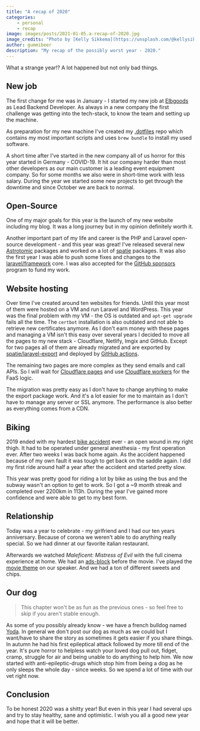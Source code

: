 ```yaml
---
title: "A recap of 2020"
categories:
    - personal
    - recap
image: images/posts/2021-01-05.a-recap-of-2020.jpg
image_credits: "Photo by [Kelly Sikkema](https://unsplash.com/@kellysikkema) on [Unsplash](https://unsplash.com/photos/CjdsgW4cVSU)"
author: gummibeer
description: "My recap of the possibly worst year - 2020."
---
```


What a strange year!? A lot happened but not only bad things.

## New job

The first change for me was in January - I started my new job at [Elbgoods](https://elbgoods.de) as Lead Backend Developer. As always in a new company the first challenge was getting into the tech-stack, to know the team and setting up the machine.

As preparation for my new machine I've created my [.dotfiles](https://github.com/Gummibeer/dotfiles) repo which contains my most important scripts and uses `brew bundle` to install my used software.

A short time after I've started in the new company all of us horror for this year started in Germany - COVID-19.
It hit our company harder than most other developers as our main customer is a leading event equipment company.
So for some months we also were in short-time work with less salary.
During the year we started some new projects to get through the downtime and since October we are back to normal.

## Open-Source

One of my major goals for this year is the launch of my new website including my blog.
It was a long journey but in my opinion definitely worth it.

Another important part of my life and career is the PHP and Laravel open-source development - and this year was great!
I've released several new [Astrotomic](https://astrotomic.info/) packages and worked on a lot of [spatie](https://github.com/spatie) packages.
It was also the first year I was able to push some fixes and changes to the [laravel/framework](https://github.com/laravel/framework/pulls?q=is%3Apr+is%3Amerged+author%3AGummibeer) core.
I was also accepted for the [GitHub sponsors](https://github.com/sponsors/Gummibeer) program to fund my work.

## Website hosting

Over time I've created around ten websites for friends. Until this year most of them were hosted on a VM and run Laravel and WordPress.
This year was the final problem with my VM - the OS is outdated and `apt-get upgrade` fails all the time.
The `certbot` installation is also outdated and not able to retrieve new certificates anymore.
As I don't earn money with these pages and managing a VM isn't this easy over several years I decided to move all the pages to my new stack - Cloudflare, Netlify, Imgix and GitHub.
Except for two pages all of them are already migrated and are exported by [spatie/laravel-export](https://github.com/spatie/laravel-export) and deployed by [GitHub actions](https://github.com/Gummibeer/gummibeer.de/blob/master/.github/workflows/deploy.yml).

The remaining two pages are more complex as they send emails and call APIs. So I will wait for [Cloudflare pages](https://pages.cloudflare.com/) and use [Cloudflare workers](https://workers.cloudflare.com/) for the FaaS logic.

The migration was pretty easy as I don't have to change anything to make the export package work.
And it's a lot easier for me to maintain as I don't have to manage any server or SSL anymore.
The performance is also better as everything comes from a CDN.

## Biking

2019 ended with my hardest [bike accident](https://www.strava.com/activities/2712377929) ever - an open wound in my right thigh.
It had to be operated under general anesthesia - my first operation ever.
After two weeks I was back home again.
As the accident happened because of my own fault it was tough to get back on the saddle again.
I did my first ride around half a year after the accident and started pretty slow.

This year was pretty good for riding a lot by bike as using the bus and the subway wasn't an option to get to work.
So I got a ~9 month streak and completed over 2200km in 113h.
During the year I've gained more confidence and were able to get to my best form.

## Relationship

Today was a year to celebrate - my girlfriend and I had our ten years anniversary.
Because of corona we weren't able to do anything really special.
So we had dinner at our favorite italian restaurant.

Afterwards we watched _Maleficent: Mistress of Evil_ with the full cinema experience at home.
We had an [ads-block](https://youtube.com/watch?v=AvK-StBOpBs) before the movie.
I've played the [movie theme](https://open.spotify.com/track/64yaOXEceMOrL1pK7QPQ1e?si=SwfgCgROQgCYapuO6rtF0Q) on our speaker.
And we had a ton of different sweets and chips.

## Our dog

> This chapter won't be as fun as the previous ones - so feel free to skip if you aren't stable enough.

As some of you possibly already know - we have a french bulldog named [Yoda](https://twitter.com/devgummibeer/status/1344363433656000516).
In general we don't post our dog as much as we could but I want/have to share the story as sometimes it gets easier if you share things.
In autumn he had his first epileptical attack followed by more till end of the year.
It's pure horror to helpless watch your loved dog pull out, fidget, cramp, struggle for air and being unable to do anything to help him.
We now started with anti-epileptic-drugs which stop him from being a dog as he only sleeps the whole day - since weeks.
So we spend a lot of time with our vet right now.

## Conclusion

To be honest 2020 was a shitty year! But even in this year I had several ups and try to stay healthy, sane and optimistic.
I wish you all a good new year and hope that it will be better.